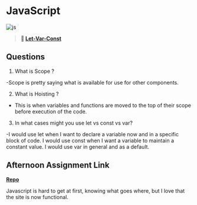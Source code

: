# JavaScript

![js](https://bcw.blob.core.windows.net/public/img/courses/js.gif)

> **📖 [Let-Var-Const](https://codeworksacademy.com/fs-student-guide/resources/wk2/01-Let-Var-Const)**

## Questions

1. What is Scope ?

-Scope is pretty saying what is available for use for other components.

2. What is Hoisting ?

- This is when variables and functions are moved to the top of their scope before execution of the code.

3. In what cases might you use let vs const vs var?

-I would use let when I want to declare a variable now and in a specific block of code. I would use const when I want a variable to maintain a constant value. I would use var in general and as a default.

## Afternoon Assignment Link

**[Repo](https://github.com/Jakeepaulin/scoreboard.git)**

Javascript is hard to get at first, knowing what goes where, but I love that the site is now functional.
